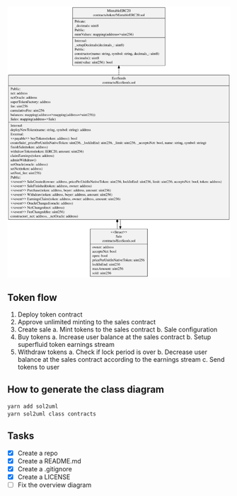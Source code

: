 ![Overview](./classDiagram.svg)

## Token flow 
1. Deploy token contract
2. Approve unlimited minting to the sales contract
3. Create sale
    a. Mint tokens to the sales contract
    b. Sale configuration
4. Buy tokens
    a. Increase user balance at the sales contract
    b. Setup superfluid token earnings stream
5. Withdraw tokens
    a. Check if lock period is over
    b. Decrease user balance at the sales contract according to the earnings stream
    c. Send tokens to user

## How to generate the class diagram
```bash
yarn add sol2uml
yarn sol2uml class contracts
```

## Tasks 
- [x] Create a repo	
- [x] Create a README.md
- [x] Create a .gitignore
- [x] Create a LICENSE
- [ ]  Fix the overview diagram